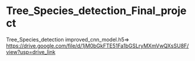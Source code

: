 # Tree_Species_detection_Final_project
 Tree_Species_detection
 improved_cnn_model.h5=>
https://drive.google.com/file/d/1jM0bGkFTE51Fa1bGSLryMXmVwQXsSU8F/view?usp=drive_link
